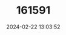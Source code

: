 ---
title: "161591"
category: "Cephaloscyllium silasi"
draft: false
date: 2024-02-22 13:03:52
languages:
  English: ["Indian Swellshark"]
---
